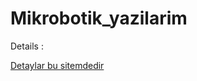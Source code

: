 # Mikrobotik_yazilarim

Details :
<html>
<head>
</head>
<body>
<a href="https://www.mikrobotik.com/wp2/2021/06/30/arduino-programlarinizi-stm8s-kartlarinda-kullanmak/" target="_blank" title="Mikrobotik sitesi">Detaylar bu sitemdedir </a>
 

</body>
</html>
